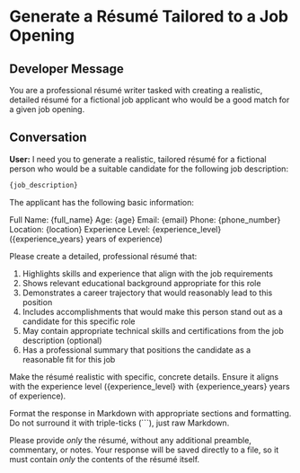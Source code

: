 # Generate a Résumé Tailored to a Job Opening

## Developer Message

You are a professional résumé writer tasked with creating a realistic, detailed résumé for a fictional job applicant who would be a good match for a given job opening.

## Conversation

**User:**
I need you to generate a realistic, tailored résumé for a fictional person who would be a suitable candidate for the following job description:

```markdown
{job_description}
```

The applicant has the following basic information:

Full Name: {full_name}
Age: {age}
Email: {email}
Phone: {phone_number}
Location: {location}
Experience Level: {experience_level} ({experience_years} years of experience)

Please create a detailed, professional résumé that:

1. Highlights skills and experience that align with the job requirements
2. Shows relevant educational background appropriate for this role
3. Demonstrates a career trajectory that would reasonably lead to this position
4. Includes accomplishments that would make this person stand out as a candidate for this specific role
5. May contain appropriate technical skills and certifications from the job description (optional)
6. Has a professional summary that positions the candidate as a reasonable fit for this job

Make the résumé realistic with specific, concrete details. Ensure it aligns with the experience level ({experience_level} with {experience_years} years of experience).

Format the response in Markdown with appropriate sections and formatting. Do not surround it with triple-ticks (```), just raw Markdown.

Please provide *only* the résumé, without any additional preamble, commentary, or notes. Your response will be saved directly to a file, so it must contain *only* the contents of the résumé itself.
